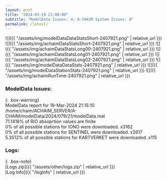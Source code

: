 ```yaml
---
layout: post
title: "2024-03-19 21:00:00"
subtitle: "ModelData Issues: 4; A-CHAIM System Issues: 0"
permalink: /latest/
---
```


![]({{ "/assets/img/modelDataDataStatsShort-2407921.png" | relative_url }})
![]({{ "/assets/img/achaimDataStatsShort-2407921.png" | relative_url }})
![]({{ "/assets/img/achaimDataStatsLong00-2407921.png" | relative_url }})
![]({{ "/assets/img/achaimDataStatsLong01-2407921.png" | relative_url }})
![]({{ "/assets/img/achaimDataStatsLong02-2407921.png" | relative_url }})
![]({{ "/assets/img/modelDataDataStats-2407921.png" | relative_url }})
![]({{ "/assets/img/modelDataStationStats-2407921.png" | relative_url }})
![]({{ "/assets/img/achaimRunTime-2407921.png" | relative_url }})


### ModelData Issues:  
  
{: .box-warning}  
 ModelData report for 19-Mar-2024 21:15:10   
 /home/chaim/ACHAIM_SERVER/A-CHAIM/modelData/2024/079/21/modelData.mat   
 71.1418% of RIO absoprtion values are finite   
 0% of all possible stations for IONO were downloaded. x3162   
 0% of all possible stations for SENTINEL were downloaded. x2617   
 5.3512% of all possible stations for KARTVERKET were downloaded. x115   
  


### Logs:  
  
{: .box-note}  
[Logs.zip]({{ "/assets/other/logs.zip" | relative_url }})  
[Log Info]({{ "/logInfo" | relative_url }})  
